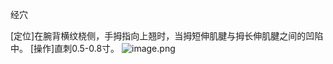 经穴

[定位]在腕背横纹桡侧，手拇指向上翘时，当拇短伸肌腱与拇长伸肌腱之间的凹陷中。 
[操作]直刺0.5-0.8寸。
![image.png](https://picgo18719498306.oss-cn-guangzhou.aliyuncs.com/20250423172152859.png)

